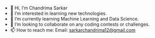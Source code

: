 - 👋 Hi, I’m Chandrima Sarkar
- 👀 I’m interested in learning new technologies.
- 🌱 I’m currently learning Machine Learning and Data Science.
- 💞️ I’m looking to collaborate on any coding contests or challenges.
- 📫 How to reach me: Email: sarkarchandrima12@gmail.com


<!---
chandrimahere/chandrimahere is a ✨ special ✨ repository because its `README.md` (this file) appears on your GitHub profile.
You can click the Preview link to take a look at your changes.
--->
